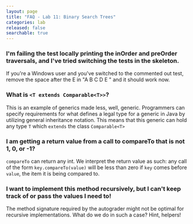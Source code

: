 ```yaml
---
layout: page
title: "FAQ - Lab 11: Binary Search Trees"
categories: lab
released: false
searchable: true
---
```


### I'm failing the test locally printing the inOrder and preOrder traversals, and I've tried switching the tests in the skeleton.

If you're a Windows user and you've switched to the commented out test, remove the space after the E in "A B C D E " and it should work now.

### What is `<T extends Comparable<T>>`?

This is an example of generics made less, well, generic. Programmers
can specify requirements for what defines a legal type for a generic in 
Java by utilizing general inheritance notation. This means that this generic
can hold any type `T` which `extends` the class `Comparable<T>`


### I am getting a return value from a call to compareTo that is not 1, 0, or -1?

`compareTo` can return any int. We interpret the return value as such: any call of the form
`key.compareTo(value)` will be less than zero if `key` comes before `value`, the item it is being compared to.

### I want to implement this method recursively, but I can't keep track of or pass the values I need to!

The method signature required by the autograder might not be optimal for recursive implementations. 
What do we do in such a case? Hint, helpers!
